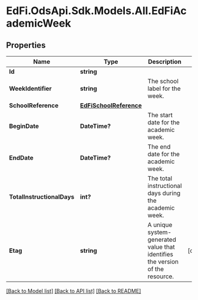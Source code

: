 # EdFi.OdsApi.Sdk.Models.All.EdFiAcademicWeek
## Properties

Name | Type | Description | Notes
------------ | ------------- | ------------- | -------------
**Id** | **string** |  | 
**WeekIdentifier** | **string** | The school label for the week. | 
**SchoolReference** | [**EdFiSchoolReference**](EdFiSchoolReference.md) |  | 
**BeginDate** | **DateTime?** | The start date for the academic week. | 
**EndDate** | **DateTime?** | The end date for the academic week. | 
**TotalInstructionalDays** | **int?** | The total instructional days during the academic week. | 
**Etag** | **string** | A unique system-generated value that identifies the version of the resource. | [optional] 

[[Back to Model list]](../README.md#documentation-for-models) [[Back to API list]](../README.md#documentation-for-api-endpoints) [[Back to README]](../README.md)

